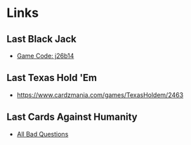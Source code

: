 # Links

## Last Black Jack
* [Game Code: j26b14](black--jack.herokuapp.com)

## Last Texas Hold 'Em
* https://www.cardzmania.com/games/TexasHoldem/2463

## Last Cards Against Humanity
* [All Bad Questions](https://allbad.cards/game/tougher-rail-3571)
